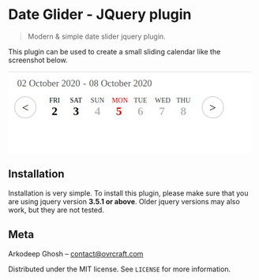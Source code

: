 # Date Glider - JQuery plugin
> Modern & simple date slider jquery plugin.  


This plugin can be used to create a small sliding calendar like the screenshot below.  

![](demo/screenshot.png)

## Installation
Installation is very simple. To install this plugin, please make sure that you are using jquery version **3.5.1 or above**. Older jquery versions may also work, but they are not tested.

## Meta

Arkodeep Ghosh – contact@ovrcraft.com

Distributed under the MIT license. See ``LICENSE`` for more information.
